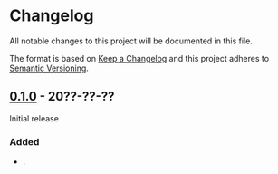 # Changelog
All notable changes to this project will be documented in this file.

The format is based on [Keep a Changelog](http://keepachangelog.com/en/1.0.0/)
and this project adheres to [Semantic Versioning](http://semver.org/spec/v2.0.0.html).

## [0.1.0] - 20??-??-??
Initial release

### Added
- .

[0.1.0]: https://github.com/brwyatt/Ophiuchus-Demo/compare/e8dfb24...v0.1.0
